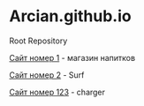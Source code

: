 # Arcian.github.io
Root Repository

  [Сайт номер 1](Arcian.github.io/tannergoods/ "B") - магазин напитков
   
  [Сайт номер 2](Arcian.github.io/Surf/ "D") - Surf

  [Сайт номер 123](Arcian.github.io/ChargerCustoms/ "D") - charger
